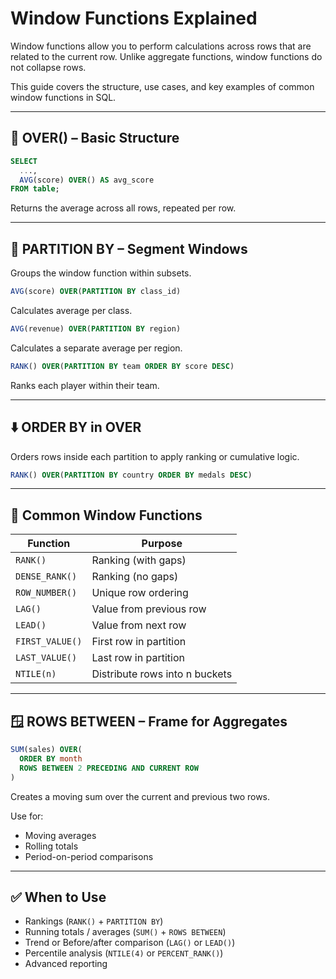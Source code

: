 # Window Functions Explained

Window functions allow you to perform calculations across rows that are related to the current row. Unlike aggregate functions, window functions do not collapse rows.

This guide covers the structure, use cases, and key examples of common window functions in SQL.

---

## 🧠 OVER() – Basic Structure

```sql
SELECT
  ...,
  AVG(score) OVER() AS avg_score
FROM table;
```

Returns the average across all rows, repeated per row.

---

## 🔀 PARTITION BY – Segment Windows

Groups the window function within subsets.

```sql
AVG(score) OVER(PARTITION BY class_id)
```

Calculates average per class.

```sql
AVG(revenue) OVER(PARTITION BY region)
```

Calculates a separate average per region.

```sql
RANK() OVER(PARTITION BY team ORDER BY score DESC)
```

Ranks each player within their team.

---

## ⬇️ ORDER BY in OVER

Orders rows inside each partition to apply ranking or cumulative logic.

```sql
RANK() OVER(PARTITION BY country ORDER BY medals DESC)
```

---

## 🔢 Common Window Functions

| Function        | Purpose                          |
| --------------- | ---------------------------------|
| `RANK()`        | Ranking (with gaps)              |
| `DENSE_RANK()`  | Ranking (no gaps)                |
| `ROW_NUMBER()`  | Unique row ordering              |
| `LAG()`         | Value from previous row          |
| `LEAD()`        | Value from next row              |
| `FIRST_VALUE()` | First row in partition           |
| `LAST_VALUE()`  | Last row in partition            |
| `NTILE(n)`      | Distribute rows into n buckets   |

---

## 🪟 ROWS BETWEEN – Frame for Aggregates

```sql
SUM(sales) OVER(
  ORDER BY month
  ROWS BETWEEN 2 PRECEDING AND CURRENT ROW
)
```

Creates a moving sum over the current and previous two rows.

Use for:
 * Moving averages
 * Rolling totals
 * Period-on-period comparisons

---

## ✅ When to Use

* Rankings (`RANK()` + `PARTITION BY`) 
* Running totals / averages (`SUM()` + `ROWS BETWEEN`) 
* Trend or Before/after comparison (`LAG()` or `LEAD()`)
* Percentile analysis (`NTILE(4)` or `PERCENT_RANK()`)
* Advanced reporting
